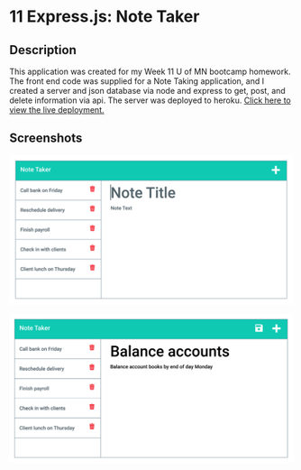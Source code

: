# 11 Express.js: Note Taker

## Description

This application was created for my Week 11 U of MN bootcamp homework. The front end code was supplied for a Note Taking application, and I created a server and json database via node and express to get, post, and delete information via api. The server was deployed to heroku. [Click here to view the live deployment.](https://expressw11.herokuapp.com/)



## Screenshots

![Existing notes are listed in the left-hand column with empty fields on the right-hand side for the new note’s title and text.](./public/assets/11-express-homework-demo-01.png)

![Note titled “Balance accounts” reads, “Balance account books by end of day Monday,” with other notes listed on the left.](./public/assets/11-express-homework-demo-02.png)





